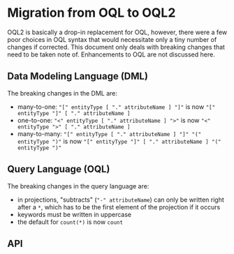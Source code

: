 Migration from OQL to OQL2
==========================

OQL2 is basically a drop-in replacement for OQL, however, there were a few poor choices in OQL syntax that would necessitate only a tiny number of changes if corrected. This document only deals with breaking changes that need to be taken note of. Enhancements to OQL are not discussed here.

Data Modeling Language (DML)
----------------------------

The breaking changes in the DML are:

- many-to-one: `"[" entityType [ "." attributeName ] "]"` is now `"[" entityType "]" [ "." attributeName ]`
- one-to-one: `"<" entityType [ "." attributeName ] ">"` is now `"<" entityType ">" [ "." attributeName ]`
- many-to-many: `"[" entityType [ "." attributeName ] "]" "(" entityType ")"` is now `"[" entityType "]" [ "." attributeName ] "(" entityType ")"`

Query Language (OQL)
--------------------

The breaking changes in the query language are:

- in projections, "subtracts" (`"-" attributeName`) can only be written right after a `*`, which has to be the first element of the projection if it occurs
- keywords must be written in uppercase
- the default for `count(*)` is now `count`

API
---

